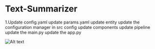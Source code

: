 # Text-Summarizer

1.Update config.yaml
update params.yaml
update entity
update the configuration manager in src config
update components
update pipeline
update the main.py
update the app.py 

![Alt text](image.png)